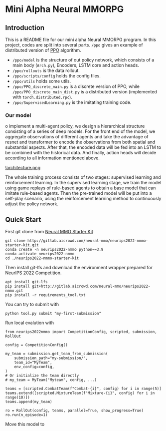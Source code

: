 # Mini Alpha Neural MMORPG

## Introduction
This is a README file for our mini alpha Neural MMORPG program. In this project, codes are split into several parts. ```/ppo``` gives an example of distributed version of [PPO](https://arxiv.org/abs/1707.06347) algorithm. 

- ```/ppo/model``` is the structure of out policy network, which consists of a main body (```Arch.py```), Encoders, LSTM core and action heads.
- ```/ppo/rollouts``` is the data rollout.
- ```/ppo/scripts/config``` holds the config files.
- ```/ppo/utils``` holds some utils.
- ```/ppo/PPO_discrete_main.py``` is a discrete version of PPO, while ```/ppo/PPO_discrete_main_dist.py``` is a distributed version (implemented with ```torch.distributed.rpc```).
- ```/ppo/SupervisedLearning.py``` is the imitating training code.

### Our model
o implement a multi-agent policy, we design a hierarchical structure consisting of a series of deep
models. For the front end of the model, we aggregate observations of different agents and take the
advantage of resnet and transformer to encode the observations from both spatial and substantial
aspects. After that, the encoded data will be fed into an LSTM to be combined with the historical data.
And finally, action heads will decide according to all information mentioned above.

[!architecture.png](architecture.png)

The whole training process consists of two stages: supervised learning and reinforcement learning. In
the supervised learning stage, we train the model using game replays of rule-based agents to obtain a
base model that can imitate rule-based agents. Then the pre-trained model will be put into a self-play
scenario, using the reinforcement learning method to continuously adjust the policy network.

## Quick Start

First git clone from [Neural MMO Starter Kit](https://gitlab.aicrowd.com/neural-mmo/neurips2022-nmmo-starter-kit)
```
git clone http://gitlab.aicrowd.com/neural-mmo/neurips2022-nmmo-starter-kit.git
conda create -n neurips2022-nmmo python==3.9
conda activate neurips2022-nmmo
cd ./neurips2022-nmmo-starter-kit
```

Then install git-lfs and download the environment wrapper prepared for NeurIPS 2022 Competition.
```
apt install git-lfs
pip install git+http://gitlab.aicrowd.com/neural-mmo/neurips2022-nmmo.git
pip install -r requirements_tool.txt
```

You can try to submit with
```
python tool.py submit "my-first-submission"
```

Run local evalution with
```
from neurips2022nmmo import CompetitionConfig, scripted, submission, RollOut

config = CompetitionConfig()

my_team = submission.get_team_from_submission(
    submission_path="my-submission/",
    team_id="MyTeam",
    env_config=config,
)
# Or initialize the team directly
# my_team = MyTeam("Myteam", config, ...)

teams = [scripted.CombatTeam(f"Combat-{i}", config) for i in range(5)]
teams.extend([scripted.MixtureTeam(f"Mixture-{i}", config) for i in range(10)])
teams.append(my_team)

ro = RollOut(config, teams, parallel=True, show_progress=True)
ro.run(n_episode=1)
```

Move this model to 
